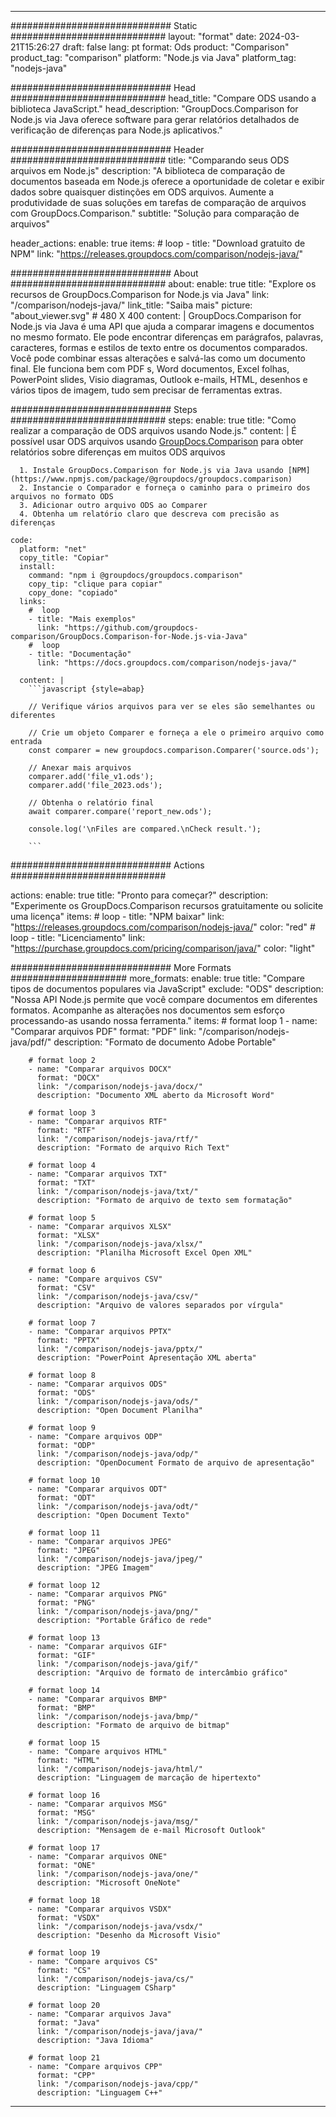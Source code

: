 
---
############################# Static ############################
layout: "format"
date:  2024-03-21T15:26:27
draft: false
lang: pt
format: Ods
product: "Comparison"
product_tag: "comparison"
platform: "Node.js via Java"
platform_tag: "nodejs-java"

############################# Head ############################
head_title: "Compare ODS usando a biblioteca JavaScript."
head_description: "GroupDocs.Comparison for Node.js via Java oferece software para gerar relatórios detalhados de verificação de diferenças para Node.js aplicativos."

############################# Header ############################
title: "Comparando seus ODS arquivos em Node.js" 
description: "A biblioteca de comparação de documentos baseada em Node.js oferece a oportunidade de coletar e exibir dados sobre quaisquer distinções em ODS arquivos. Aumente a produtividade de suas soluções em tarefas de comparação de arquivos com GroupDocs.Comparison."
subtitle: "Solução para comparação de arquivos" 

header_actions:
  enable: true
  items:
    #  loop
    - title: "Download gratuito de NPM"
      link: "https://releases.groupdocs.com/comparison/nodejs-java/"
      
############################# About ############################
about:
    enable: true
    title: "Explore os recursos de GroupDocs.Comparison for Node.js via Java"
    link: "/comparison/nodejs-java/"
    link_title: "Saiba mais"
    picture: "about_viewer.svg" # 480 X 400
    content: |
       GroupDocs.Comparison for Node.js via Java é uma API que ajuda a comparar imagens e documentos no mesmo formato. Ele pode encontrar diferenças em parágrafos, palavras, caracteres, formas e estilos de texto entre os documentos comparados. Você pode combinar essas alterações e salvá-las como um documento final. Ele funciona bem com PDF s, Word documentos, Excel folhas, PowerPoint slides, Visio diagramas, Outlook e-mails, HTML, desenhos e vários tipos de imagem, tudo sem precisar de ferramentas extras.

############################# Steps ############################
steps:
    enable: true
    title: "Como realizar a comparação de ODS arquivos usando Node.js."
    content: |
      É possível usar ODS arquivos usando [GroupDocs.Comparison](https://products.groupdocs.com/comparison/nodejs-java/) para obter relatórios sobre diferenças em muitos ODS arquivos
      
      1. Instale GroupDocs.Comparison for Node.js via Java usando [NPM](https://www.npmjs.com/package/@groupdocs/groupdocs.comparison)
      2. Instancie o Comparador e forneça o caminho para o primeiro dos arquivos no formato ODS
      3. Adicionar outro arquivo ODS ao Comparer
      4. Obtenha um relatório claro que descreva com precisão as diferenças
   
    code:
      platform: "net"
      copy_title: "Copiar"
      install:
        command: "npm i @groupdocs/groupdocs.comparison"
        copy_tip: "clique para copiar"
        copy_done: "copiado"
      links:
        #  loop
        - title: "Mais exemplos"
          link: "https://github.com/groupdocs-comparison/GroupDocs.Comparison-for-Node.js-via-Java"
        #  loop
        - title: "Documentação"
          link: "https://docs.groupdocs.com/comparison/nodejs-java/"
          
      content: |
        ```javascript {style=abap}

        // Verifique vários arquivos para ver se eles são semelhantes ou diferentes

        // Crie um objeto Comparer e forneça a ele o primeiro arquivo como entrada
        const comparer = new groupdocs.comparison.Comparer('source.ods');

        // Anexar mais arquivos
        comparer.add('file_v1.ods');
        comparer.add('file_2023.ods');

        // Obtenha o relatório final
        await comparer.compare('report_new.ods');

        console.log('\nFiles are compared.\nCheck result.');

        ```            

############################# Actions ############################

actions:
  enable: true
  title: "Pronto para começar?"
  description: "Experimente os GroupDocs.Comparison recursos gratuitamente ou solicite uma licença"
  items:
    #  loop
    - title: "NPM baixar"
      link: "https://releases.groupdocs.com/comparison/nodejs-java/"
      color: "red"
        #  loop
    - title: "Licenciamento"
      link: "https://purchase.groupdocs.com/pricing/comparison/java/"
      color: "light"


############################# More Formats #####################
more_formats:
    enable: true
    title: "Compare tipos de documentos populares via JavaScript"
    exclude: "ODS"
    description: "Nossa API Node.js permite que você compare documentos em diferentes formatos. Acompanhe as alterações nos documentos sem esforço processando-as usando nossa ferramenta."
    items: 
        # format loop 1
        - name: "Comparar arquivos PDF"
          format: "PDF"
          link: "/comparison/nodejs-java/pdf/"
          description: "Formato de documento Adobe Portable"

        # format loop 2
        - name: "Comparar arquivos DOCX"
          format: "DOCX"
          link: "/comparison/nodejs-java/docx/"
          description: "Documento XML aberto da Microsoft Word"

        # format loop 3
        - name: "Comparar arquivos RTF"
          format: "RTF"
          link: "/comparison/nodejs-java/rtf/"
          description: "Formato de arquivo Rich Text"

        # format loop 4
        - name: "Comparar arquivos TXT"
          format: "TXT"
          link: "/comparison/nodejs-java/txt/"
          description: "Formato de arquivo de texto sem formatação"

        # format loop 5
        - name: "Comparar arquivos XLSX"
          format: "XLSX"
          link: "/comparison/nodejs-java/xlsx/"
          description: "Planilha Microsoft Excel Open XML"

        # format loop 6
        - name: "Compare arquivos CSV"
          format: "CSV"
          link: "/comparison/nodejs-java/csv/"
          description: "Arquivo de valores separados por vírgula"

        # format loop 7
        - name: "Comparar arquivos PPTX"
          format: "PPTX"
          link: "/comparison/nodejs-java/pptx/"
          description: "PowerPoint Apresentação XML aberta"

        # format loop 8
        - name: "Comparar arquivos ODS"
          format: "ODS"
          link: "/comparison/nodejs-java/ods/"
          description: "Open Document Planilha"

        # format loop 9
        - name: "Compare arquivos ODP"
          format: "ODP"
          link: "/comparison/nodejs-java/odp/"
          description: "OpenDocument Formato de arquivo de apresentação"

        # format loop 10
        - name: "Comparar arquivos ODT"
          format: "ODT"
          link: "/comparison/nodejs-java/odt/"
          description: "Open Document Texto"

        # format loop 11
        - name: "Comparar arquivos JPEG"
          format: "JPEG"
          link: "/comparison/nodejs-java/jpeg/"
          description: "JPEG Imagem"

        # format loop 12
        - name: "Comparar arquivos PNG"
          format: "PNG"
          link: "/comparison/nodejs-java/png/"
          description: "Portable Gráfico de rede"

        # format loop 13
        - name: "Comparar arquivos GIF"
          format: "GIF"
          link: "/comparison/nodejs-java/gif/"
          description: "Arquivo de formato de intercâmbio gráfico"

        # format loop 14
        - name: "Comparar arquivos BMP"
          format: "BMP"
          link: "/comparison/nodejs-java/bmp/"
          description: "Formato de arquivo de bitmap"

        # format loop 15
        - name: "Compare arquivos HTML"
          format: "HTML"
          link: "/comparison/nodejs-java/html/"
          description: "Linguagem de marcação de hipertexto"

        # format loop 16
        - name: "Comparar arquivos MSG"
          format: "MSG"
          link: "/comparison/nodejs-java/msg/"
          description: "Mensagem de e-mail Microsoft Outlook"

        # format loop 17
        - name: "Comparar arquivos ONE"
          format: "ONE"
          link: "/comparison/nodejs-java/one/"
          description: "Microsoft OneNote"

        # format loop 18
        - name: "Comparar arquivos VSDX"
          format: "VSDX"
          link: "/comparison/nodejs-java/vsdx/"
          description: "Desenho da Microsoft Visio"

        # format loop 19
        - name: "Compare arquivos CS"
          format: "CS"
          link: "/comparison/nodejs-java/cs/"
          description: "Linguagem CSharp"

        # format loop 20
        - name: "Comparar arquivos Java"
          format: "Java"
          link: "/comparison/nodejs-java/java/"
          description: "Java Idioma"
          
        # format loop 21
        - name: "Compare arquivos CPP"
          format: "CPP"
          link: "/comparison/nodejs-java/cpp/"
          description: "Linguagem C++"
---
